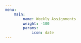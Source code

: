```yaml
---
menu:
    main:
        name: Weekly Assignments
        weight: -100
        params:
            icon: date
---
```


























































































































